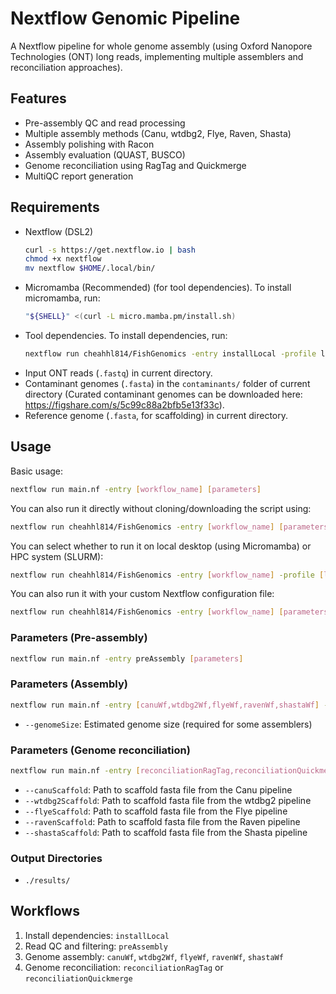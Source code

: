 # Nextflow Genomic Pipeline

A Nextflow pipeline for whole genome assembly (using Oxford Nanopore Technologies (ONT) long reads, implementing multiple assemblers and reconciliation approaches).

## Features
- Pre-assembly QC and read processing
- Multiple assembly methods (Canu, wtdbg2, Flye, Raven, Shasta)
- Assembly polishing with Racon
- Assembly evaluation (QUAST, BUSCO)
- Genome reconciliation using RagTag and Quickmerge
- MultiQC report generation

## Requirements
- Nextflow (DSL2)
    ```bash
    curl -s https://get.nextflow.io | bash
    chmod +x nextflow
    mv nextflow $HOME/.local/bin/
    ```
- Micromamba (Recommended) (for tool dependencies). To install micromamba, run:
    ```bash
    "${SHELL}" <(curl -L micro.mamba.pm/install.sh)
    ```
- Tool dependencies. To install dependencies, run:
    ```bash
    nextflow run cheahhl814/FishGenomics -entry installLocal -profile local
    ```
- Input ONT reads (`.fastq`) in current directory.
- Contaminant genomes (`.fasta`) in the `contaminants/` folder of current directory (Curated contaminant genomes can be downloaded here: https://figshare.com/s/5c99c88a2bfb5e13f33c).
- Reference genome (`.fasta`, for scaffolding) in current directory.

## Usage

Basic usage:
```bash
nextflow run main.nf -entry [workflow_name] [parameters]
```
You can also run it directly without cloning/downloading the script using:
```bash
nextflow run cheahhl814/FishGenomics -entry [workflow_name] [parameters]
```
You can select whether to run it on local desktop (using Micromamba) or HPC system (SLURM):
```bash
nextflow run cheahhl814/FishGenomics -entry [workflow_name] -profile [local,hpc] [parameters]
```
You can also run it with your custom Nextflow configuration file:
```bash
nextflow run cheahhl814/FishGenomics -entry [workflow_name] [parameters] -c [customConfigFile]
```

### Parameters (Pre-assembly)
```bash
nextflow run main.nf -entry preAssembly [parameters]
```

### Parameters (Assembly)
```bash
nextflow run main.nf -entry [canuWf,wtdbg2Wf,flyeWf,ravenWf,shastaWf] --genomeSize "estimated_size"
```
- `--genomeSize`: Estimated genome size (required for some assemblers)

### Parameters (Genome reconciliation)
```bash
nextflow run main.nf -entry [reconciliationRagTag,reconciliationQuickmerge]
```
- `--canuScaffold`: Path to scaffold fasta file from the Canu pipeline
- `--wtdbg2Scaffold`: Path to scaffold fasta file from the wtdbg2 pipeline
- `--flyeScaffold`: Path to scaffold fasta file from the Flye pipeline
- `--ravenScaffold`: Path to scaffold fasta file from the Raven pipeline
- `--shastaScaffold`: Path to scaffold fasta file from the Shasta pipeline

### Output Directories
- `./results/`

## Workflows
1. Install dependencies: `installLocal`
2. Read QC and filtering: `preAssembly`
3. Genome assembly: `canuWf`, `wtdbg2Wf`, `flyeWf`, `ravenWf`, `shastaWf`
4. Genome reconciliation: `reconciliationRagTag` or `reconciliationQuickmerge`
